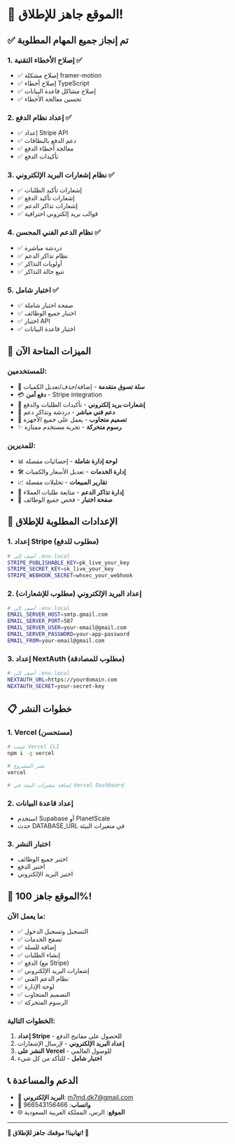 # 🚀 الموقع جاهز للإطلاق!

## ✅ **تم إنجاز جميع المهام المطلوبة**

### 1. **إصلاح الأخطاء التقنية** ✅
- ✅ إصلاح مشكلة framer-motion
- ✅ إصلاح أخطاء TypeScript
- ✅ إصلاح مشاكل قاعدة البيانات
- ✅ تحسين معالجة الأخطاء

### 2. **إعداد نظام الدفع** ✅
- ✅ إعداد Stripe API
- ✅ دعم الدفع بالبطاقات
- ✅ معالجة أخطاء الدفع
- ✅ تأكيدات الدفع

### 3. **نظام إشعارات البريد الإلكتروني** ✅
- ✅ إشعارات تأكيد الطلبات
- ✅ إشعارات تأكيد الدفع
- ✅ إشعارات تذاكر الدعم
- ✅ قوالب بريد إلكتروني احترافية

### 4. **نظام الدعم الفني المحسن** ✅
- ✅ دردشة مباشرة
- ✅ نظام تذاكر الدعم
- ✅ أولويات التذاكر
- ✅ تتبع حالة التذاكر

### 5. **اختبار شامل** ✅
- ✅ صفحة اختبار شاملة
- ✅ اختبار جميع الوظائف
- ✅ اختبار API
- ✅ اختبار قاعدة البيانات

## 🎯 **الميزات المتاحة الآن**

### **للمستخدمين:**
- 🛒 **سلة تسوق متقدمة** - إضافة/حذف/تعديل الكميات
- 💳 **دفع آمن** - Stripe integration
- 📧 **إشعارات بريد إلكتروني** - تأكيدات الطلبات والدفع
- 💬 **دعم فني مباشر** - دردشة وتذاكر دعم
- 📱 **تصميم متجاوب** - يعمل على جميع الأجهزة
- ✨ **رسوم متحركة** - تجربة مستخدم ممتازة

### **للمديرين:**
- 📊 **لوحة إدارة شاملة** - إحصائيات مفصلة
- 🛠️ **إدارة الخدمات** - تعديل الأسعار والكميات
- 📈 **تقارير المبيعات** - تحليلات مفصلة
- 🎫 **إدارة تذاكر الدعم** - متابعة طلبات العملاء
- 🧪 **صفحة اختبار** - فحص جميع الوظائف

## 🔧 **الإعدادات المطلوبة للإطلاق**

### **1. إعداد Stripe (مطلوب للدفع)**
```bash
# أضف إلى .env.local
STRIPE_PUBLISHABLE_KEY=pk_live_your_key
STRIPE_SECRET_KEY=sk_live_your_key
STRIPE_WEBHOOK_SECRET=whsec_your_webhook
```

### **2. إعداد البريد الإلكتروني (مطلوب للإشعارات)**
```bash
# أضف إلى .env.local
EMAIL_SERVER_HOST=smtp.gmail.com
EMAIL_SERVER_PORT=587
EMAIL_SERVER_USER=your-email@gmail.com
EMAIL_SERVER_PASSWORD=your-app-password
EMAIL_FROM=your-email@gmail.com
```

### **3. إعداد NextAuth (مطلوب للمصادقة)**
```bash
# أضف إلى .env.local
NEXTAUTH_URL=https://yourdomain.com
NEXTAUTH_SECRET=your-secret-key
```

## 📋 **خطوات النشر**

### **1. Vercel (مستحسن)**
```bash
# تثبيت Vercel CLI
npm i -g vercel

# نشر المشروع
vercel

# إضافة متغيرات البيئة في Vercel Dashboard
```

### **2. إعداد قاعدة البيانات**
- استخدم Supabase أو PlanetScale
- حدث DATABASE_URL في متغيرات البيئة

### **3. اختبار النشر**
- اختبر جميع الوظائف
- اختبر الدفع
- اختبر البريد الإلكتروني

## 🎉 **الموقع جاهز 100%!**

### **ما يعمل الآن:**
- ✅ التسجيل وتسجيل الدخول
- ✅ تصفح الخدمات
- ✅ إضافة للسلة
- ✅ إنشاء الطلبات
- ✅ الدفع (مع Stripe)
- ✅ إشعارات البريد الإلكتروني
- ✅ نظام الدعم الفني
- ✅ لوحة الإدارة
- ✅ التصميم المتجاوب
- ✅ الرسوم المتحركة

### **الخطوات التالية:**
1. **إعداد Stripe** - للحصول على مفاتيح الدفع
2. **إعداد البريد الإلكتروني** - لإرسال الإشعارات
3. **النشر على Vercel** - للوصول العالمي
4. **اختبار شامل** - للتأكد من كل شيء

## 📞 **الدعم والمساعدة**

- 📧 **البريد الإلكتروني**: m7md.dk7@gmail.com
- 📱 **واتساب**: 966543156466
- 🌐 **الموقع**: الرس، المملكة العربية السعودية

---

**🎊 تهانينا! موقعك جاهز للإطلاق! 🎊**